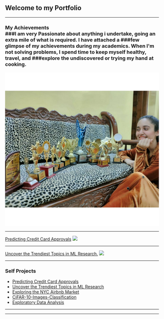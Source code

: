 ## Welcome to my Portfolio

---

### My Achievements <br> ###I am very Passionate about anything i undertake, going an extra mile of what is required. I have attached a ###few glimpse of my achievements during my academics. When I'm not solving problems, I spend time to keep myself healthy, travel, and ###explore the undiscovered or trying my hand at cooking.
<!--[Project 1 Title](/sample_page)-->
<img src="images/achievements.jpg?raw=true"/>


---
[Predicting Credit Card Approvals](/pdf/sample_presentation.pdf)
<img src="images/dummy_thumbnail.jpg?raw=true"/>

---
[Uncover the Trendiest Topics in ML Research.](http://example.com/)
<img src="images/dummy_thumbnail.jpg?raw=true"/>

---

### Self Projects

- [Predicting Credit Card Approvals](http://example.com/)
- [Uncover the Trendiest Topics in ML Research](http://example.com/)
- [Exploring the NYC Airbnb Market](http://example.com/)
- [CiFAR-10-Images-Classification](http://example.com/)
- [Exploratory Data Analysis](http://example.com/)

---




---
<!-- <p style="font-size:11px">Page template forked from <a href="https://github.com/evanca/quick-portfolio">evanca</a></p> -->
<!-- Remove above link if you don't want to attibute -->
